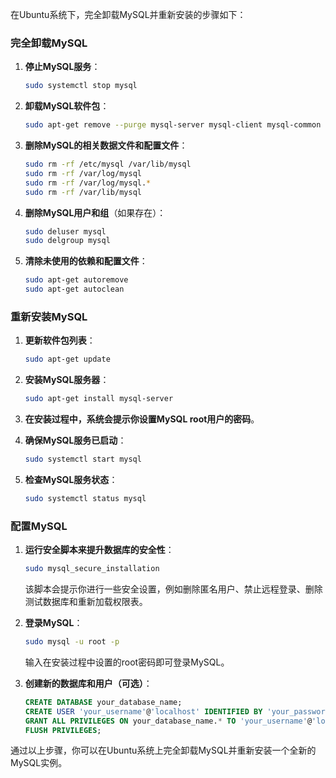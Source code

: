 在Ubuntu系统下，完全卸载MySQL并重新安装的步骤如下：

### 完全卸载MySQL

1. **停止MySQL服务**：
    ```bash
    sudo systemctl stop mysql
    ```

2. **卸载MySQL软件包**：
    ```bash
    sudo apt-get remove --purge mysql-server mysql-client mysql-common mysql-server-core-* mysql-client-core-*
    ```

3. **删除MySQL的相关数据文件和配置文件**：
    ```bash
    sudo rm -rf /etc/mysql /var/lib/mysql
    sudo rm -rf /var/log/mysql
    sudo rm -rf /var/log/mysql.*
    sudo rm -rf /var/lib/mysql
    ```

4. **删除MySQL用户和组**（如果存在）：
    ```bash
    sudo deluser mysql
    sudo delgroup mysql
    ```

5. **清除未使用的依赖和配置文件**：
    ```bash
    sudo apt-get autoremove
    sudo apt-get autoclean
    ```

### 重新安装MySQL

1. **更新软件包列表**：
    ```bash
    sudo apt-get update
    ```

2. **安装MySQL服务器**：
    ```bash
    sudo apt-get install mysql-server
    ```

3. **在安装过程中，系统会提示你设置MySQL root用户的密码**。

4. **确保MySQL服务已启动**：
    ```bash
    sudo systemctl start mysql
    ```

5. **检查MySQL服务状态**：
    ```bash
    sudo systemctl status mysql
    ```

### 配置MySQL

1. **运行安全脚本来提升数据库的安全性**：
    ```bash
    sudo mysql_secure_installation
    ```
    该脚本会提示你进行一些安全设置，例如删除匿名用户、禁止远程登录、删除测试数据库和重新加载权限表。

2. **登录MySQL**：
    ```bash
    sudo mysql -u root -p
    ```

    输入在安装过程中设置的root密码即可登录MySQL。

3. **创建新的数据库和用户（可选）**：
    ```sql
    CREATE DATABASE your_database_name;
    CREATE USER 'your_username'@'localhost' IDENTIFIED BY 'your_password';
    GRANT ALL PRIVILEGES ON your_database_name.* TO 'your_username'@'localhost';
    FLUSH PRIVILEGES;
    ```

通过以上步骤，你可以在Ubuntu系统上完全卸载MySQL并重新安装一个全新的MySQL实例。